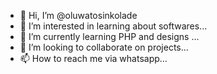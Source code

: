 - 👋 Hi, I’m @oluwatosinkolade
- 👀 I’m interested in learning about softwares...
- 🌱 I’m currently learning PHP and designs ...
- 💞️ I’m looking to collaborate on projects...
- 📫 How to reach me  via whatsapp...

<!---
oluwatosinkolade/oluwatosinkolade is a ✨ special ✨ repository because its `README.md` (this file) appears on your GitHub profile.
You can click the Preview link to take a look at your changes.
--->
